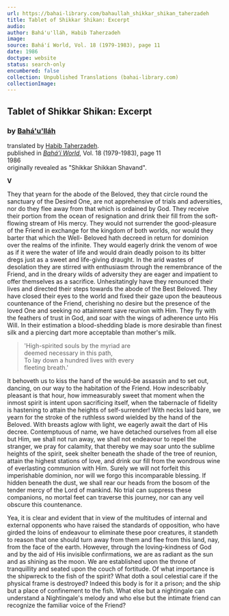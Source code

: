 ```yaml
---
url: https://bahai-library.com/bahaullah_shikkar_shikan_taherzadeh
title: Tablet of Shikkar Shikan: Excerpt
audio: 
author: Bahá'u'lláh, Habib Taherzadeh
image: 
source: Bahá'í World, Vol. 18 (1979-1983), page 11
date: 1986
doctype: website
status: search-only
encumbered: false
collection: Unpublished Translations (bahai-library.com)
collectionImage: 
---
```



## Tablet of Shikkar Shikan: Excerpt

### by [Bahá'u'lláh](https://bahai-library.com/author/Bahá'u'lláh)

translated by [Habib Taherzadeh](https://bahai-library.com/author/Habib%20Taherzadeh).  
published in [_Bahá'í World_](https://bahai-library.com/series/BW), Vol. 18 (1979-1983), page 11  
1986  
originally revealed as "Shikkar Shikkan Shavand".


**V**  
  
They that yearn for the abode of the Beloved, they that circle round the sanctuary of the Desired One, are not apprehensive of trials and adversities, nor do they flee away from that which is ordained by God. They receive their portion from the ocean of resignation and drink their fill from the soft-flowing stream of His mercy. They would not surrender the good-pleasure of the Friend in exchange for the kingdom of both worlds, nor would they barter that which the Well- Beloved hath decreed in return for dominion over the realms of the infinite. They would eagerly drink the venom of woe as if it were the water of life and would drain deadly poison to its bitter dregs just as a sweet and life-giving draught. In the arid wastes of desolation they are stirred with enthusiasm through the remembrance of the Friend, and in the dreary wilds of adversity they are eager and impatient to offer themselves as a sacrifice. Unhesitatingly have they renounced their lives and directed their steps towards the abode of the Best Beloved. They have closed their eyes to the world and fixed their gaze upon the beauteous countenance of the Friend, cherishing no desire but the presence of the loved One and seeking no attainment save reunion with Him. They fly with the feathers of trust in God, and soar with the wings of adherence unto His Will. In their estimation a blood-shedding blade is more desirable than finest silk and a piercing dart more acceptable than mother's milk.

> 'High-spirited souls by the myriad are  
> deemed necessary in this path,  
> To lay down a hundred lives with every  
> fleeting breath.'

It behoveth us to kiss the hand of the would-be assassin and to set out, dancing, on our way to the habitation of the Friend. How indescribably pleasant is that hour, how immeasurably sweet that moment when the inmost spirit is intent upon sacrificing itself, when the tabernacle of fidelity is hastening to attain the heights of self-surrender! With necks laid bare, we yearn for the stroke of the ruthless sword wielded by the hand of the Beloved. With breasts aglow with light, we eagerly await the dart of His decree. Contemptuous of name, we have detached ourselves from all else but Him, we shall not run away, we shall not endeavour to repel the stranger, we pray for calamity, that thereby we may soar unto the sublime heights of the spirit, seek shelter beneath the shade of the tree of reunion, attain the highest stations of love, and drink our fill from the wondrous wine of everlasting communion with Him. Surely we will not forfeit this imperishable dominion, nor will we forgo this incomparable blessing. If hidden beneath the dust, we shall rear our heads from the bosom of the tender mercy of the Lord of mankind. No trial can suppress these companions, no mortal feet can traverse this journey, nor can any veil obscure this countenance.

Yea, it is clear and evident that in view of the multitudes of internal and external opponents who have raised the standards of opposition, who have girded the loins of endeavour to eliminate these poor creatures, it standeth to reason that one should turn away from them and flee from this land, nay, from the face of the earth. However, through the loving-kindness of God and by the aid of His invisible confirmations, we are as radiant as the sun and as shining as the moon. We are established upon the throne of tranquillity and seated upon the couch of fortitude. Of what importance is the shipwreck to the fish of the spirit? What doth a soul celestial care if the physical frame is destroyed? Indeed this body is for it a prison; and the ship but a place of confinement to the fish. What else but a nightingale can understand a Nightingale's melody and who else but the intimate friend can recognize the familiar voice of the Friend?